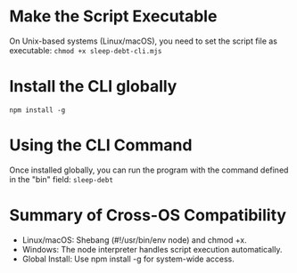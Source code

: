 # Make the Script Executable

On Unix-based systems (Linux/macOS), you need to set the script file as executable:
`
chmod +x sleep-debt-cli.mjs
`

# Install the CLI globally 

`npm install -g`

# Using the CLI Command
Once installed globally, you can run the program with the command defined in the "bin" field:
`sleep-debt`


# Summary of Cross-OS Compatibility
- Linux/macOS: Shebang (#!/usr/bin/env node) and chmod +x.
- Windows: The node interpreter handles script execution automatically.
- Global Install: Use npm install -g for system-wide access.